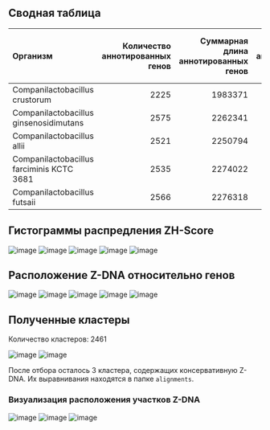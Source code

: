 ## Сводная таблица

| Организм                                  |   Количество аннотированных генов |   Суммарная длина аннотированных генов |   Доля покрытия аннтоированными генами |   Количество предсказанных участков Z-DNA(без фильтрации) |   Количество предсказанных участков Z-DNA |   Суммарная длина участков Z-DNA |
|:------------------------------------------|----------------------------------:|---------------------------------------:|---------------------------------------:|----------------------------------------------------------:|------------------------------------------:|---------------------------------:|
| Companilactobacillus crustorum            |                              2225 |                                1983371 |                                85.6201 |                                                   2261471 |                                       339 |                             3286 |
| Companilactobacillus ginsenosidimutans    |                              2575 |                                2262341 |                                87.3303 |                                                   2590556 |                                       841 |                             8422 |
| Companilactobacillus allii                |                              2521 |                                2250794 |                                88.8175 |                                                   2506167 |                                       634 |                             6350 |
| Companilactobacillus farciminis KCTC 3681 |                              2535 |                                2274022 |                                89.1131 |                                                   2551839 |                                       505 |                             5028 |
| Companilactobacillus futsaii              |                              2566 |                                2276318 |                                85.9387 |                                                   2558218 |                                       472 |                             4710 |


## Гистограммы распредления ZH-Score

![image](https://github.com/jakokorina/hse22_project_Firmicutes/blob/main/img/GCF_001050475.1_ASM105047v1_distribution.png)
![image](https://github.com/jakokorina/hse22_project_Firmicutes/blob/main/img/GCF_001951175.1_ASM195117v1_distribution.png)
![image](https://github.com/jakokorina/hse22_project_Firmicutes/blob/main/img/GCF_001971585.1_ASM197158v1_distribution.png)
![image](https://github.com/jakokorina/hse22_project_Firmicutes/blob/main/img/GCF_002706745.1_ASM270674v1_distribution.png)
![image](https://github.com/jakokorina/hse22_project_Firmicutes/blob/main/img/GCF_006007945.1_ASM600794v1_distribution.png)


## Расположение Z-DNA относительно генов

![image](https://github.com/jakokorina/hse22_project_Firmicutes/blob/main/img/0_zdna.png)
![image](https://github.com/jakokorina/hse22_project_Firmicutes/blob/main/img/1_zdna.png)
![image](https://github.com/jakokorina/hse22_project_Firmicutes/blob/main/img/2_zdna.png)
![image](https://github.com/jakokorina/hse22_project_Firmicutes/blob/main/img/3_zdna.png)
![image](https://github.com/jakokorina/hse22_project_Firmicutes/blob/main/img/4_zdna.png)

## Полученные кластеры

Количество кластеров: 2461

![image](https://github.com/jakokorina/hse22_project_Firmicutes/blob/main/img/distr_genes.png)
![image](https://github.com/jakokorina/hse22_project_Firmicutes/blob/main/img/distr_species.png)

После отбора осталось 3 кластера, содержащих консервативную Z-DNA. Их выравнивания находятся в папке `alignments`.  

### Визуализация расположения участков Z-DNA

![image](https://github.com/jakokorina/hse22_project_Firmicutes/blob/main/img/cluster_0.png)
![image](https://github.com/jakokorina/hse22_project_Firmicutes/blob/main/img/cluster_1.png)
![image](https://github.com/jakokorina/hse22_project_Firmicutes/blob/main/img/cluster_2.png)
